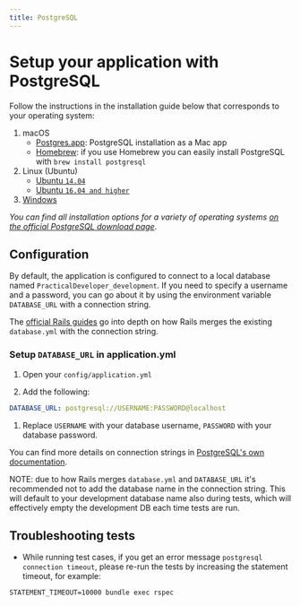 ```yaml
---
title: PostgreSQL
---
```


# Setup your application with PostgreSQL

Follow the instructions in the installation guide below that corresponds to your
operating system:

1. macOS
   - [Postgres.app](https://postgresapp.com/): PostgreSQL installation as a Mac
     app
   - [Homebrew](https://brew.sh/): if you use Homebrew you can easily install
     PostgreSQL with `brew install postgresql`
1. Linux (Ubuntu)
   - [Ubuntu
     `14.04`](https://www.digitalocean.com/community/tutorials/how-to-install-and-use-postgresql-on-ubuntu-14-04)
   - [Ubuntu `16.04 and higher`](https://www.digitalocean.com/community/tutorials/how-to-install-and-use-postgresql-on-ubuntu-16-04)
1. [Windows](https://www.postgresql.org/download/windows/)

_You can find all installation options for a variety of operating systems [on
the official PostgreSQL download page](https://www.postgresql.org/download/)_.

## Configuration

By default, the application is configured to connect to a local database named
`PracticalDeveloper_development`. If you need to specify a username and a
password, you can go about it by using the environment variable `DATABASE_URL`
with a connection string.

The [official Rails
guides](https://guides.rubyonrails.org/configuring.html#connection-preference)
go into depth on how Rails merges the existing `database.yml` with the
connection string.

### Setup `DATABASE_URL` in application.yml

1. Open your `config/application.yml`

1. Add the following:

```yml
DATABASE_URL: postgresql://USERNAME:PASSWORD@localhost
```

1. Replace `USERNAME` with your database username, `PASSWORD` with your database
   password.

You can find more details on connection strings in [PostgreSQL's own
documentation](https://www.postgresql.org/docs/10/static/libpq-connect.html#LIBPQ-CONNSTRING).

NOTE: due to how Rails merges `database.yml` and `DATABASE_URL` it's recommended
not to add the database name in the connection string. This will default to your
development database name also during tests, which will effectively empty the
development DB each time tests are run.

## Troubleshooting tests

- While running test cases, if you get an error message `postgresql connection timeout`, please re-run the tests by increasing the statement timeout, for
  example:

```shell
STATEMENT_TIMEOUT=10000 bundle exec rspec
```

